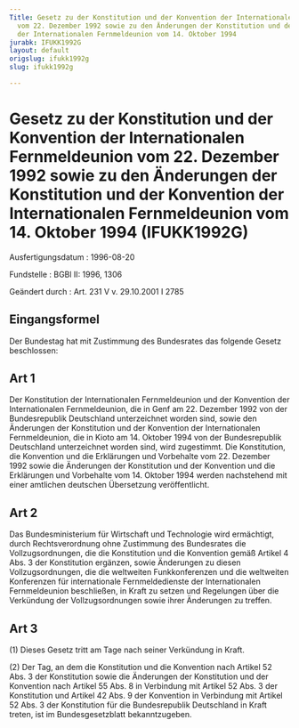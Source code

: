 ```yaml
---
Title: Gesetz zu der Konstitution und der Konvention der Internationalen Fernmeldeunion
  vom 22. Dezember 1992 sowie zu den Änderungen der Konstitution und der Konvention
  der Internationalen Fernmeldeunion vom 14. Oktober 1994
jurabk: IFUKK1992G
layout: default
origslug: ifukk1992g
slug: ifukk1992g

---
```


# Gesetz zu der Konstitution und der Konvention der Internationalen Fernmeldeunion vom 22. Dezember 1992 sowie zu den Änderungen der Konstitution und der Konvention der Internationalen Fernmeldeunion vom 14. Oktober 1994 (IFUKK1992G)

Ausfertigungsdatum
:   1996-08-20

Fundstelle
:   BGBl II: 1996, 1306

Geändert durch
:   Art. 231 V v. 29.10.2001 I 2785


## Eingangsformel

Der Bundestag hat mit Zustimmung des Bundesrates das folgende Gesetz
beschlossen:


## Art 1

Der Konstitution der Internationalen Fernmeldeunion und der Konvention
der Internationalen Fernmeldeunion, die in Genf am 22. Dezember 1992
von der Bundesrepublik Deutschland unterzeichnet worden sind, sowie
den Änderungen der Konstitution und der Konvention der Internationalen
Fernmeldeunion, die in Kioto am 14. Oktober 1994 von der
Bundesrepublik Deutschland unterzeichnet worden sind, wird zugestimmt.
Die Konstitution, die Konvention und die Erklärungen und Vorbehalte
vom 22. Dezember 1992 sowie die Änderungen der Konstitution und der
Konvention und die Erklärungen und Vorbehalte vom 14. Oktober 1994
werden nachstehend mit einer amtlichen deutschen Übersetzung
veröffentlicht.


## Art 2

Das Bundesministerium für Wirtschaft und Technologie wird ermächtigt,
durch Rechtsverordnung ohne Zustimmung des Bundesrates die
Vollzugsordnungen, die die Konstitution und die Konvention gemäß
Artikel 4 Abs. 3 der Konstitution ergänzen, sowie Änderungen zu diesen
Vollzugsordnungen, die die weltweiten Funkkonferenzen und die
weltweiten Konferenzen für internationale Fernmeldedienste der
Internationalen Fernmeldeunion beschließen, in Kraft zu setzen und
Regelungen über die Verkündung der Vollzugsordnungen sowie ihrer
Änderungen zu treffen.


## Art 3

(1) Dieses Gesetz tritt am Tage nach seiner Verkündung in Kraft.

(2) Der Tag, an dem die Konstitution und die Konvention nach Artikel
52 Abs. 3 der Konstitution sowie die Änderungen der Konstitution und
der Konvention nach Artikel 55 Abs. 8 in Verbindung mit Artikel 52
Abs. 3 der Konstitution und Artikel 42 Abs. 9 der Konvention in
Verbindung mit Artikel 52 Abs. 3 der Konstitution für die
Bundesrepublik Deutschland in Kraft treten, ist im Bundesgesetzblatt
bekanntzugeben.

